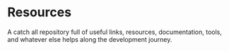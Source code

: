 # Resources
A catch all repository full of useful links, resources, documentation, tools, and whatever else helps along the development journey.
